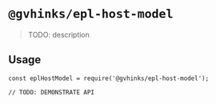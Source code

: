 # `@gvhinks/epl-host-model`

> TODO: description

## Usage

```
const eplHostModel = require('@gvhinks/epl-host-model');

// TODO: DEMONSTRATE API
```
